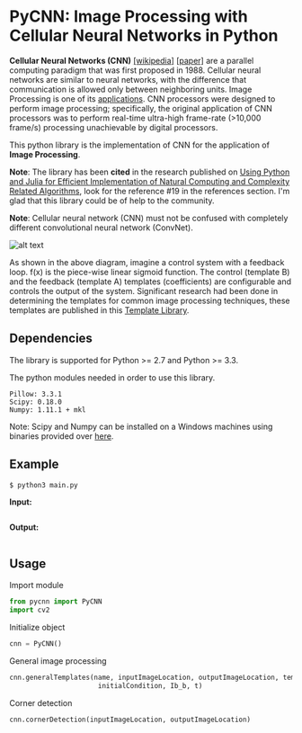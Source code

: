 # PyCNN: Image Processing with Cellular Neural Networks in Python

**Cellular Neural Networks (CNN)** [[wikipedia]](https://en.wikipedia.org/wiki/Cellular_neural_network) [[paper]](http://ieeexplore.ieee.org/stamp/stamp.jsp?arnumber=7600) are a parallel computing paradigm that was first proposed in 1988. Cellular neural networks are similar to neural networks, with the difference that communication is allowed only between neighboring units. Image Processing is one of its [applications](https://en.wikipedia.org/wiki/Cellular_neural_network#Applications). CNN processors were designed to perform image processing; specifically, the original application of CNN processors was to perform real-time ultra-high frame-rate (>10,000 frame/s) processing unachievable by digital processors.

This python library is the implementation of CNN for the application of **Image Processing**.

**Note**: The library has been **cited** in the research published on [Using Python and Julia for Efficient Implementation of Natural Computing and Complexity Related Algorithms](http://ieeexplore.ieee.org/xpl/articleDetails.jsp?arnumber=7168488), look for the reference #19 in the references section. I'm glad that this library could be of help to the community.

**Note**: Cellular neural network (CNN) must not be confused with completely different convolutional neural network (ConvNet).

![alt text](images/blockdiagram.png "CNN Architecture")

As shown in the above diagram, imagine a control system with a feedback loop. f(x) is the piece-wise linear sigmoid function. The control (template B) and the feedback (template A) templates (coefficients) are configurable and controls the output of the system. Significant research had been done in determining the templates for common image processing techniques, these templates are published in this [Template Library](http://cnn-technology.itk.ppke.hu/Template_library_v4.0alpha1.pdf).

## Dependencies

The library is supported for Python >= 2.7 and Python >= 3.3.

The python modules needed in order to use this library.
```
Pillow: 3.3.1
Scipy: 0.18.0
Numpy: 1.11.1 + mkl
```
Note: Scipy and Numpy can be installed on a Windows machines using binaries provided over [here](http://www.lfd.uci.edu/%7Egohlke/pythonlibs).

## Example

```sh
$ python3 main.py
```

**Input:**

![]()

**Output:**

![]()

## Usage

Import module

```python
from pycnn import PyCNN
import cv2
```

Initialize object

```python
cnn = PyCNN()
```

General image processing

```python
cnn.generalTemplates(name, inputImageLocation, outputImageLocation, tempA_A, tempB_B, 
                      initialCondition, Ib_b, t)
```

Corner detection

```python
cnn.cornerDetection(inputImageLocation, outputImageLocation)
```
